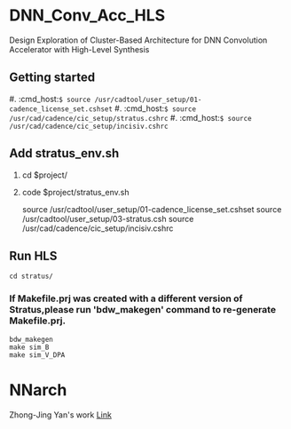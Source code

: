 # DNN_Conv_Acc_HLS

Design Exploration of Cluster-Based Architecture for DNN Convolution Accelerator with High-Level Synthesis

## Getting started

#. :cmd_host:`$ source /usr/cadtool/user_setup/01-cadence_license_set.cshset`
#. :cmd_host:`$ source /usr/cad/cadence/cic_setup/stratus.cshrc`
#. :cmd_host:`$ source /usr/cad/cadence/cic_setup/incisiv.cshrc`


## Add stratus_env.sh

1. cd $project/
2. code $project/stratus_env.sh

    source /usr/cadtool/user_setup/01-cadence_license_set.cshset
    source /usr/cadtool/user_setup/03-stratus.csh
    source /usr/cad/cadence/cic_setup/incisiv.cshrc

## Run HLS

```
cd stratus/
```
### If Makefile.prj was created with a different version of Stratus,please run 'bdw_makegen' command to re-generate Makefile.prj.
```
bdw_makegen
make sim_B
make sim_V_DPA
```
# NNarch

Zhong-Jing Yan's work [Link](https://gitlab.larc-nthu.net/a1245967/tvm-esl/-/tree/hls_testcase)
